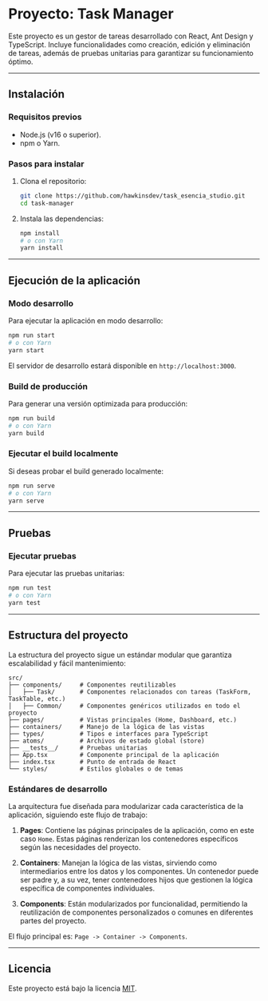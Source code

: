# Proyecto: Task Manager

Este proyecto es un gestor de tareas desarrollado con React, Ant Design y TypeScript. Incluye funcionalidades como creación, edición y eliminación de tareas, además de pruebas unitarias para garantizar su funcionamiento óptimo.

---

## Instalación

### Requisitos previos

- Node.js (v16 o superior).
- npm o Yarn.

### Pasos para instalar

1. Clona el repositorio:

   ```bash
   git clone https://github.com/hawkinsdev/task_esencia_studio.git
   cd task-manager
   ```

2. Instala las dependencias:

   ```bash
   npm install
   # o con Yarn
   yarn install
   ```

---

## Ejecución de la aplicación

### Modo desarrollo

Para ejecutar la aplicación en modo desarrollo:

```bash
npm run start
# o con Yarn
yarn start
```

El servidor de desarrollo estará disponible en `http://localhost:3000`.

### Build de producción

Para generar una versión optimizada para producción:

```bash
npm run build
# o con Yarn
yarn build
```

### Ejecutar el build localmente

Si deseas probar el build generado localmente:

```bash
npm run serve
# o con Yarn
yarn serve
```

---

## Pruebas

### Ejecutar pruebas

Para ejecutar las pruebas unitarias:

```bash
npm run test
# o con Yarn
yarn test
```

---

## Estructura del proyecto

La estructura del proyecto sigue un estándar modular que garantiza escalabilidad y fácil mantenimiento:

```plaintext
src/
├── components/     # Componentes reutilizables
│   ├── Task/       # Componentes relacionados con tareas (TaskForm, TaskTable, etc.)
│   ├── Common/     # Componentes genéricos utilizados en todo el proyecto
├── pages/          # Vistas principales (Home, Dashboard, etc.)
├── containers/     # Manejo de la lógica de las vistas
├── types/          # Tipos e interfaces para TypeScript
├── atoms/          # Archivos de estado global (store)
├── __tests__/      # Pruebas unitarias
├── App.tsx         # Componente principal de la aplicación
├── index.tsx       # Punto de entrada de React
└── styles/         # Estilos globales o de temas
```

### Estándares de desarrollo

La arquitectura fue diseñada para modularizar cada característica de la aplicación, siguiendo este flujo de trabajo:

1. **Pages**: Contiene las páginas principales de la aplicación, como en este caso `Home`. Estas páginas renderizan los contenedores específicos según las necesidades del proyecto.

2. **Containers**: Manejan la lógica de las vistas, sirviendo como intermediarios entre los datos y los componentes. Un contenedor puede ser padre y, a su vez, tener contenedores hijos que gestionen la lógica específica de componentes individuales.

3. **Components**: Están modularizados por funcionalidad, permitiendo la reutilización de componentes personalizados o comunes en diferentes partes del proyecto.

El flujo principal es: `Page -> Container -> Components`.

---

## Licencia

Este proyecto está bajo la licencia [MIT](LICENSE).

